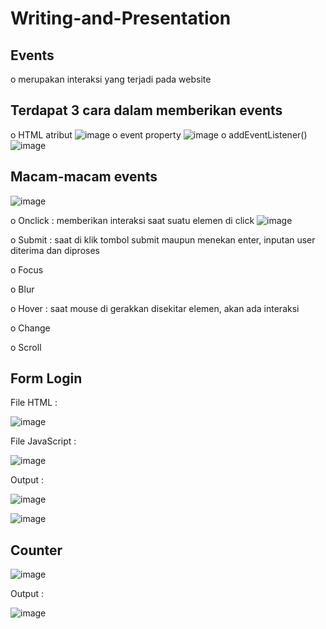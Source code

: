 # Writing-and-Presentation
## **Events**
o	merupakan interaksi yang terjadi pada website
## **Terdapat 3 cara dalam memberikan events**

o	HTML atribut
![image](https://user-images.githubusercontent.com/85721113/193416731-646a0177-90f0-43c9-86e0-1617f0af44a0.png)
o	event property
![image](https://user-images.githubusercontent.com/85721113/193416770-673add5d-73b0-4a5f-8d9a-57dc5fe13601.png)
o	addEventListener()
![image](https://user-images.githubusercontent.com/85721113/193416934-4f94539f-6b1b-4f82-832d-aeb180f55f9a.png)

## **Macam-macam events**

![image](https://user-images.githubusercontent.com/85721113/193418744-24f6ba29-ef7a-4214-b2dd-f6f8adedefe6.png)

o Onclick : memberikan interaksi saat suatu elemen di click
![image](https://user-images.githubusercontent.com/85721113/193416941-64a612fc-99b2-4518-989f-8a0ef6f6f27c.png)

o Submit : saat di klik tombol submit maupun menekan enter, inputan user diterima dan diproses

o Focus 

o Blur

o Hover : saat mouse di gerakkan disekitar elemen, akan ada interaksi

o Change

o Scroll

## **Form Login**

File HTML : 

![image](https://user-images.githubusercontent.com/85721113/193418626-c372dbb6-1bb0-4d69-af91-9292613cf69b.png)

File JavaScript : 

![image](https://user-images.githubusercontent.com/85721113/193418658-29380a85-8f5f-4de6-af17-9257ec0244f3.png)

Output : 

![image](https://user-images.githubusercontent.com/85721113/193418678-84a1390e-ce15-4810-ac35-4381b13cff29.png)

![image](https://user-images.githubusercontent.com/85721113/193418698-0666dd8a-e89f-4c56-8e42-73c9c4c8f008.png)


## **Counter**
![image](https://user-images.githubusercontent.com/85721113/193417515-e8ea3d04-c012-4f1f-a277-05589fb0c4ec.png)

Output :

![image](https://user-images.githubusercontent.com/85721113/193417524-912ca767-e2bb-4c12-8985-48956ed0b902.png)




